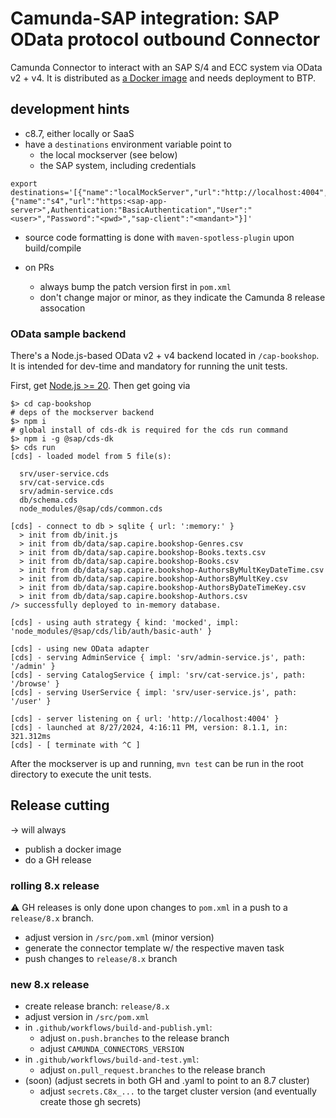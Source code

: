 # Camunda-SAP integration: SAP OData protocol outbound Connector

Camunda Connector to interact with an SAP S/4 and ECC system via OData v2 + v4.
It is distributed as [a Docker image](https://hub.docker.com/repository/docker/camunda/sap-odata-connector) and needs deployment to BTP.

## development hints

- c8.7, either locally or SaaS
- have a `destinations` environment variable point to 
  - the local mockserver (see below)
  - the SAP system, including credentials
```shell
export destinations='[{"name":"localMockServer","url":"http://localhost:4004",Authentication:"BasicAuthentication","User":"alice","Password":"admin"}, {"name":"s4","url":"https:<sap-app-server>",Authentication:"BasicAuthentication","User":"<user>","Password":"<pwd>","sap-client":"<mandant>"}]'
```
- source code formatting is done with `maven-spotless-plugin` upon build/compile

- on PRs
  - always bump the patch version first in `pom.xml`
  - don't change major or minor, as they indicate the Camunda 8 release assocation
  
### OData sample backend

There's a Node.js-based OData v2 + v4 backend located in `/cap-bookshop`.
It is intended for dev-time and mandatory for running the unit tests.

First, get [Node.js >= 20](https://nodejs.org/en/download/package-manager/current).
Then get going via

```shell
$> cd cap-bookshop
# deps of the mockserver backend
$> npm i
# global install of cds-dk is required for the cds run command
$> npm i -g @sap/cds-dk
$> cds run
[cds] - loaded model from 5 file(s):

  srv/user-service.cds
  srv/cat-service.cds
  srv/admin-service.cds
  db/schema.cds
  node_modules/@sap/cds/common.cds

[cds] - connect to db > sqlite { url: ':memory:' }
  > init from db/init.js
  > init from db/data/sap.capire.bookshop-Genres.csv
  > init from db/data/sap.capire.bookshop-Books.texts.csv
  > init from db/data/sap.capire.bookshop-Books.csv
  > init from db/data/sap.capire.bookshop-AuthorsByMultKeyDateTime.csv
  > init from db/data/sap.capire.bookshop-AuthorsByMultKey.csv
  > init from db/data/sap.capire.bookshop-AuthorsByDateTimeKey.csv
  > init from db/data/sap.capire.bookshop-Authors.csv
/> successfully deployed to in-memory database.

[cds] - using auth strategy { kind: 'mocked', impl: 'node_modules/@sap/cds/lib/auth/basic-auth' }

[cds] - using new OData adapter
[cds] - serving AdminService { impl: 'srv/admin-service.js', path: '/admin' }
[cds] - serving CatalogService { impl: 'srv/cat-service.js', path: '/browse' }
[cds] - serving UserService { impl: 'srv/user-service.js', path: '/user' }

[cds] - server listening on { url: 'http://localhost:4004' }
[cds] - launched at 8/27/2024, 4:16:11 PM, version: 8.1.1, in: 321.312ms
[cds] - [ terminate with ^C ]
```

After the mockserver is up and running, `mvn test` can be run in the root directory to execute the unit tests.

## Release cutting

&rarr; will always 
- publish a docker image 
- do a GH release

### rolling 8.x release
:warning: GH releases is only done upon changes to `pom.xml` in a push to a `release/8.x` branch.
- adjust version in `/src/pom.xml` (minor version)
- generate the connector template w/ the respective maven task
- push changes to `release/8.x` branch

### new 8.x release
- create release branch: `release/8.x`
- adjust version in `/src/pom.xml`
- in `.github/workflows/build-and-publish.yml`:
    - adjust `on.push.branches` to the release branch
    - adjust `CAMUNDA_CONNECTORS_VERSION`
- in `.github/workflows/build-and-test.yml`:
    - adjust `on.pull_request.branches` to the release branch
- (soon) (adjust secrets in both GH and .yaml to point to an 8.7 cluster)
    - adjust `secrets.C8x_...` to the target cluster version (and eventually create those gh secrets)
